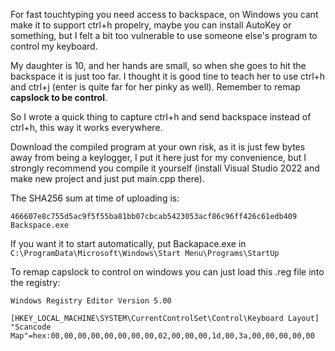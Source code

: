 For fast touchtyping you need access to backspace, on Windows you cant make it to support ctrl+h propelry, maybe you can install AutoKey or something, but I felt a bit too vulnerable to use someone else's program to control my keyboard.

My daughter is 10, and her hands are small, so when she goes to hit the backspace it is just too far. I thought it is good tine to teach her to use ctrl+h and ctrl+j (enter is quite far for her pinky as well). Remember to remap **capslock to be control**.


So I wrote a quick thing to capture ctrl+h and send backspace instead of ctrl+h, this way it works everywhere.

Download the compiled program at your own risk, as it is just few bytes away from being a keylogger, I put it here just for my convenience, but I strongly recommend you compile it yourself (install Visual Studio 2022 and make new project and just put main.cpp there).

The SHA256 sum at time of uploading is:

```
466607e8c755d5ac9f5f55ba81bb07cbcab5423053acf86c96ff426c61edb409  Backspace.exe
```

If you want it to start automatically, put Backapace.exe in `C:\ProgramData\Microsoft\Windows\Start Menu\Programs\StartUp`

To remap capslock to control on windows you can just load this .reg file into the registry:

```
Windows Registry Editor Version 5.00

[HKEY_LOCAL_MACHINE\SYSTEM\CurrentControlSet\Control\Keyboard Layout]
"Scancode Map"=hex:00,00,00,00,00,00,00,00,02,00,00,00,1d,00,3a,00,00,00,00,00
```